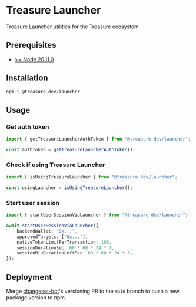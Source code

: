 # Treasure Launcher

Treasure Launcher utilities for the Treasure ecosystem

## Prerequisites

- [>= Node 20.11.0](https://nodejs.org/en)

## Installation

```bash
npm i @treasure-dev/launcher
```

## Usage

### Get auth token

```ts
import { getTreasureLauncherAuthToken } from "@treasure-dev/launcher";

const authToken = getTreasureLauncherAuthToken();
```

### Check if using Treasure Launcher

```ts
import { isUsingTreasureLauncher } from "@treasure-dev/launcher";

const usingLauncher = isUsingTreasureLauncher();
```

### Start user session

```ts
import { startUserSessionViaLauncher } from "@treasure-dev/launcher";

await startUserSessionViaLauncher({
    backendWallet: "0x...",
    approvedTargets: ["0x..."],
    nativeTokenLimitPerTransaction: 100,
    sessionDurationSec: 60 * 60 * 24 * 7,
    sessionMinDurationLeftSec: 60 * 60 * 24 * 3,
});
```

## Deployment

Merge [changeset-bot](https://github.com/apps/changeset-bot)'s versioning PR to the `main` branch to push a new package version to npm.
